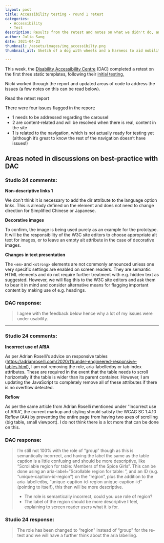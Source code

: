 ```yaml
---
layout: post
title: Accessibility testing - round 1 retest
categories:
  - Accessibility
  - Test
description: Results from the retest and notes on what we didn't do, and why
author: Julia Sang
date: 2021-04-23
thumbnail: /assets/images/img_accessibilty.png
thumbnail_alt: Sketch of a dog with wheels and a harness to aid mobility. The dog is sitting by a hole in the ground and cannot cross over. The hole leads underground to a lake filled with crocodiles. A sign next to the hole says "mind the gap".

---
```


This week, the [Disability Accessibility Centre](https://digitalaccessibilitycentre.org/) (DAC) completed a retest on the first three static templates, following their [initial testing.](/updates/accessibility-testing-round1/)

Nicki worked through the report and updated areas of code to address the issues (a few notes on this can be read below).

Read the retest report

There were four issues flagged in the report:

* 1 needs to be addressed regarding the carousel 
* 2 are content-related and will be resolved when there is real, content in the site
* 1 is related to the navigation, which is not actually ready for testing yet (although it’s great to know the rest of the navigation doesn’t have issues!) 

## Areas noted in discussions on best-practice with DAC

### Studio 24 comments: 

**Non-descriptive links 1**

We don't think it is necessary to add the dir attribute to the language option links. This is already defined on the <html> element and does not need to change direction for Simplified Chinese or Japanese.

**Decorative images**

To confirm, the image is being used purely as an example for the prototype. It will be the responsibility of the W3C site editors to choose appropriate alt text for images, or to leave an empty alt attribute in the case of decorative images.

**Changes in text presentation**

The `<em>` and `<strong>` elements are not commonly announced unless one very specific settings are enabled on screen readers. They are semantic HTML elements and do not require further treatment with e.g. hidden text as suggested. However, we will flag this to the W3C site editors and ask them to bear it in mind and consider alternative means for flagging important content by making use of e.g. headings.



### DAC response: 

>  I agree with the feedback below hence why a lot of my issues were under usability.

 

---



### Studio 24 comments:

**Incorrect use of ARIA**

As per Adrian Roselli’s advice on responsive tables (https://adrianroselli.com/2020/11/under-engineered-responsive-tables.html), I am not removing the role, aria-labelledby or tab index attributes. These are required in the event that the table needs to scroll horizontally if the table is wider than its parent container. However, I am updating the JavaScript to completely remove all of these attributes if there is no overflow detected.

**Reflow**

As per the same article from Adrian Roselli mentioned under “Incorrect use of ARIA”, the current markup and styling should satisfy the WCAG SC 1.4.10 Reflow (AA) by preventing the entire page from having two axes of scrolling (big table, small viewport). I do not think there is a lot more that can be done on this.



### DAC response:

>  I’m still not 100% with the role of “group” though as this is semantically incorrect, and having the label the same as the table caption is a little confusing and should be more descriptive, like “Scrollable region for table: Members of the Spice Girls”. This can be done using an aria-label=”Scrollable region for table: ”, and an ID (e.g. “unique-caption-id-region”) on the “region”, plus the addition to the aria-labelledby, “unique-caption-id-region unique-caption-id” (pointing to itself), this then will be more descriptive.
>
> * The role is semantically incorrect, could you use role of region?
> * The label of the region should be more descriptive I feel, explaining to screen reader users what it is for.

### **Studio 24 response:** 

> The role has been changed to “region" instead of “group" for the re-test and we will have a further think about the aria labelling.
